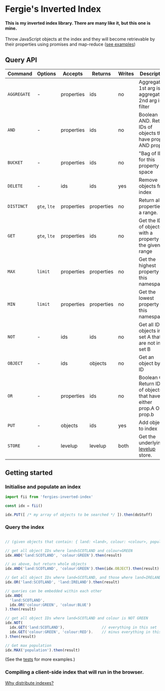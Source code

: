 # Fergie's Inverted Index
#### This is my inverted index library. There are many like it, but this one is mine.

Throw JavaScript objects at the index and they will become retrievable by their properties using promises and map-reduce ([see examples](https://github.com/fergiemcdowall/fergies-inverted-index/tree/master/test))

## Query API

Command     | Options      | Accepts    | Returns    | Writes | Description
----------- | ------------ | ---------- | ---------- | ------ | -----------
`AGGREGATE` | -            | properties | ids        | no     | Aggregation: 1st arg is aggregation, 2nd arg is filter
`AND`       | -            | properties | ids        | no     | Boolean AND. Return IDs of objects that have prop.A AND prop.b
`BUCKET`    | -            | properties | ids        | no     | "Bag of IDs" for this property space
`DELETE`    | -            | ids        | ids        | yes    | Remove objects from index
`DISTINCT`  | `gte`, `lte` | properties | properties | no     | Return all properties in a range.
`GET`       | `gte`, `lte` | properties | ids        | no     | Get the IDs of objects with a property in the given range
`MAX`       | `limit`      | properties | properties | no     | Get the highest property in this namespace
`MIN`       | `limit`      | properties | properties | no     | Get the lowest property in this namespace
`NOT`       | -            | ids        | ids        | no     | Get all IDs of objects in set A that are not in set B
`OBJECT`    | -            | ids        | objects    | no     | Get an object by its ID
`OR`        | -            | properties | ids        | no     | Boolean OR. Return IDs of objects that have either prop.A OR prop.b
`PUT`       | -            | objects    | ids        | yes    | Add objects to index
`STORE`     | -            | levelup    | levelup    | both   | Get the underlying [levelup](https://github.com/Level/levelup) store.


## Getting started

### Initialise and populate an index


```javascript
import fii from 'fergies-inverted-index'

const idx = fii()

idx.PUT([ /* my array of objects to be searched */ ]).then(doStuff)

```

### Query the index

```javascript

// (given objects that contain: { land: <land>, colour: <colour>, population: <number> ... })

// get all object IDs where land=SCOTLAND and colour=GREEN
idx.AND('land:SCOTLAND', 'colour:GREEN').then(result)

// as above, but return whole objects
idx.AND('land:SCOTLAND', 'colour:GREEN').then(idx.OBJECT).then(result)

// Get all object IDs where land=SCOTLAND, and those where land=IRELAND
idx.OR('land:SCOTLAND', 'land:IRELAND').then(result)

// queries can be embedded within each other
idx.AND(
  'land:SCOTLAND',
  idx.OR('colour:GREEN', 'colour:BLUE')
).then(result)

// get all object IDs where land=SCOTLAND and colour is NOT GREEN
idx.NOT(
  idx.GET('land:SCOTLAND'),                 // everything in this set
  idx.GET('colour:GREEN', 'colour:RED').    // minus everything in this set
).then(result)

// Get max population
idx.MAX('population').then(result)

```

(See the [tests](https://github.com/fergiemcdowall/fergies-inverted-index/tree/master/test) for more examples.)

### Compiling a client-side index that will run in the browser.

[Why distribute indexes?](./BROWSER.md)
